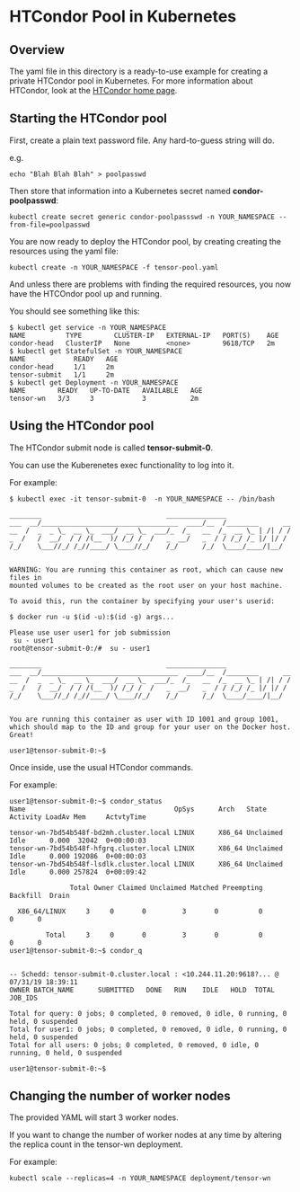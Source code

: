 # HTCondor Pool in Kubernetes

## Overview

The yaml file in this directory is a ready-to-use example for creating a private HTCondor pool in Kubernetes.
For more information about HTCondor, look at the [HTCondor home page](https://research.cs.wisc.edu/htcondor/).

## Starting the HTCondor pool

First, create a plain text password file.
Any hard-to-guess string will do.

e.g.
```
echo "Blah Blah Blah" > poolpasswd
```

Then store that information into a Kubernetes secret named **condor-poolpasswd**:
```
kubectl create secret generic condor-poolpassswd -n YOUR_NAMESPACE --from-file=poolpasswd
```

You are now ready to deploy the HTCondor pool, by creating creating the resources using the yaml file:
```
kubectl create -n YOUR_NAMESPACE -f tensor-pool.yaml
```

And unless there are problems with finding the required resources, you now have the HTCOndor pool up and running.

You should see something like this:
```
$ kubectl get service -n YOUR_NAMESPACE
NAME          TYPE        CLUSTER-IP   EXTERNAL-IP   PORT(S)    AGE
condor-head   ClusterIP   None         <none>        9618/TCP   2m
$ kubectl get StatefulSet -n YOUR_NAMESPACE
NAME            READY   AGE
condor-head     1/1     2m
tensor-submit   1/1     2m
$ kubectl get Deployment -n YOUR_NAMESPACE
NAME        READY   UP-TO-DATE   AVAILABLE   AGE
tensor-wn   3/3     3            3           2m
```

## Using the HTCondor pool

The HTCondor submit node is called **tensor-submit-0**. 

You can use the Kuberenetes exec functionality to log into it. 


For example:
```
$ kubectl exec -it tensor-submit-0  -n YOUR_NAMESPACE -- /bin/bash

________                               _______________                
___  __/__________________________________  ____/__  /________      __
__  /  _  _ \_  __ \_  ___/  __ \_  ___/_  /_   __  /_  __ \_ | /| / /
_  /   /  __/  / / /(__  )/ /_/ /  /   _  __/   _  / / /_/ /_ |/ |/ / 
/_/    \___//_/ /_//____/ \____//_/    /_/      /_/  \____/____/|__/


WARNING: You are running this container as root, which can cause new files in
mounted volumes to be created as the root user on your host machine.

To avoid this, run the container by specifying your user's userid:

$ docker run -u $(id -u):$(id -g) args...

Please use user user1 for job submission
 su - user1
root@tensor-submit-0:/#  su - user1

________                               _______________                
___  __/__________________________________  ____/__  /________      __
__  /  _  _ \_  __ \_  ___/  __ \_  ___/_  /_   __  /_  __ \_ | /| / /
_  /   /  __/  / / /(__  )/ /_/ /  /   _  __/   _  / / /_/ /_ |/ |/ / 
/_/    \___//_/ /_//____/ \____//_/    /_/      /_/  \____/____/|__/


You are running this container as user with ID 1001 and group 1001,
which should map to the ID and group for your user on the Docker host. Great!

user1@tensor-submit-0:~$ 
```

Once inside, use the usual HTCondor commands.

For example:
```
user1@tensor-submit-0:~$ condor_status
Name                                     OpSys      Arch   State     Activity LoadAv Mem     ActvtyTime

tensor-wn-7bd54b548f-bd2mh.cluster.local LINUX      X86_64 Unclaimed Idle      0.000  32042  0+00:00:03
tensor-wn-7bd54b548f-hfgrq.cluster.local LINUX      X86_64 Unclaimed Idle      0.000 192086  0+00:00:03
tensor-wn-7bd54b548f-lsdlk.cluster.local LINUX      X86_64 Unclaimed Idle      0.000 257824  0+00:09:42

               Total Owner Claimed Unclaimed Matched Preempting Backfill  Drain

  X86_64/LINUX     3     0       0         3       0          0        0      0

         Total     3     0       0         3       0          0        0      0
user1@tensor-submit-0:~$ condor_q


-- Schedd: tensor-submit-0.cluster.local : <10.244.11.20:9618?... @ 07/31/19 18:39:11
OWNER BATCH_NAME      SUBMITTED   DONE   RUN    IDLE   HOLD  TOTAL JOB_IDS

Total for query: 0 jobs; 0 completed, 0 removed, 0 idle, 0 running, 0 held, 0 suspended 
Total for user1: 0 jobs; 0 completed, 0 removed, 0 idle, 0 running, 0 held, 0 suspended 
Total for all users: 0 jobs; 0 completed, 0 removed, 0 idle, 0 running, 0 held, 0 suspended

user1@tensor-submit-0:~$ 
```

## Changing the number of worker nodes

The provided YAML will start 3 worker nodes.

If you want to change the number of worker nodes at any time by altering the replica count in the tensor-wn deployment. 

For example:
```
kubectl scale --replicas=4 -n YOUR_NAMESPACE deployment/tensor-wn
```



